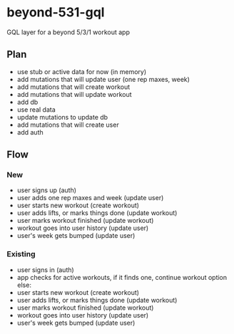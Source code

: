 # beyond-531-gql
GQL layer for a beyond 5/3/1 workout app

## Plan

- use stub or active data for now (in memory)
- add mutations that will update user (one rep maxes, week)
- add mutations that will create workout
- add mutations that will update workout
- add db
- use real data
- update mutations to update db
- add mutations that will create user
- add auth

## Flow

### New 
- user signs up (auth)
- user adds one rep maxes and week (update user)
- user starts new workout (create workout)
- user adds lifts, or marks things done (update workout)
- user marks workout finished (update workout)
- workout goes into user history (update user)
- user's week gets bumped (update user)

### Existing 
- user signs in (auth)
- app checks for active workouts, if it finds one, continue workout option else:
- user starts new workout (create workout)
- user adds lifts, or marks things done (update workout)
- user marks workout finished (update workout)
- workout goes into user history (update user)
- user's week gets bumped (update user)